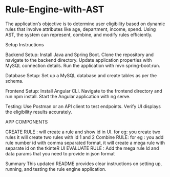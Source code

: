 # Rule-Engine-with-AST
The application’s objective is to determine user eligibility based on dynamic rules that involve attributes 
like age, department, income, spend. Using AST, the system can represent, combine, and modify rules efficiently.

Setup Instructions

Backend Setup:
Install Java and Spring Boot.
Clone the repository and navigate to the backend directory.
Update application properties with MySQL connection details.
Run the application with mvn spring-boot:run.

Database Setup:
Set up a MySQL database and create tables as per the schema.

Frontend Setup:
Install Angular CLI.
Navigate to the frontend directory and run npm install.
Start the Angular application with ng serve.

Testing:
Use Postman or an API client to test endpoints.
Verify UI displays the eligibility results accurately.

APP COMPONENTS

CREATE RULE : will create a rule and show id in UI. for eg: you create two rules it will create two rules with id 1 and 2
Combine RULE: for eg : you add rule number id with comma separated format, it will create a mega rule with separate id on the tkinteR UI
EVALUATE RULE : Add the mega rule Id and data params that you need to provide in json format

Summary This updated README provides clear instructions on setting up, running, and testing the rule engine application. 






